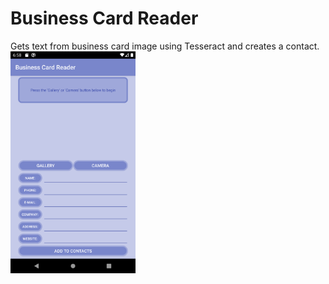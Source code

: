 # Business Card Reader
Gets text from business card image using Tesseract and creates a contact.
<br/><img src="images/Screenshot1.png" width="200">
